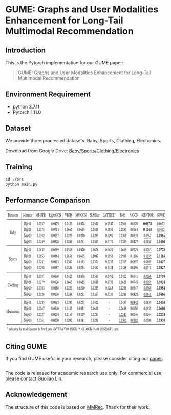 # GUME: Graphs and User Modalities Enhancement for Long-Tail Multimodal Recommendation

<!-- PROJECT LOGO -->

## Introduction

This is the Pytorch implementation for our GUME paper:

>GUME: Graphs and User Modalities Enhancement for Long-Tail Multimodal Recommendation

## Environment Requirement
- python 3.7.11
- Pytorch 1.11.0

## Dataset

We provide three processed datasets: Baby, Sports, Clothing, Electronics.

Download from Google Drive: [Baby/Sports/Clothing/Electronics](https://drive.google.com/drive/folders/1_j7du9KX30S9PwX8jmHlTmhxOof5WTnS?role=writer)

## Training
  ```
  cd ./src
  python main.py
  ```
## Performance Comparison
<img src="image/result.png" width="900px" height="380px"/>

## Citing GUME
If you find GUME useful in your research, please consider citing our [paper](https://arxiv.org/).
```
```
The code is released for academic research use only. For commercial use, please contact [Guojiao Lin](guojiaolin37@gmail.com).

## Acknowledgement
The structure of this code is  based on [MMRec](https://github.com/enoche/MMRec). Thank for their work.
